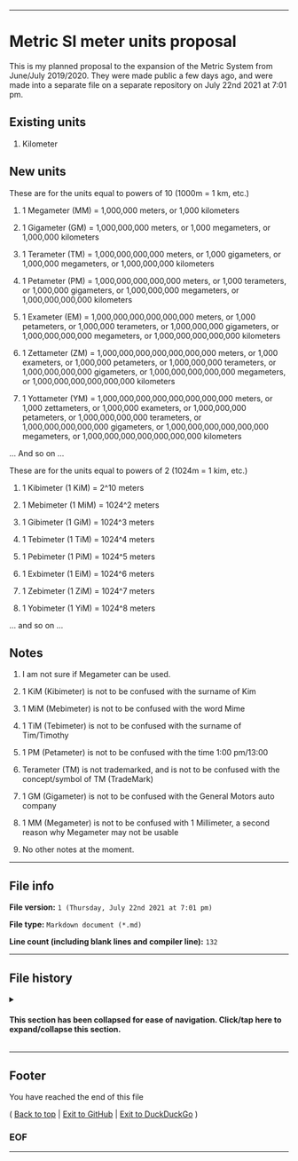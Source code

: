 
***

# Metric SI meter units proposal

This is my planned proposal to the expansion of the Metric System from June/July 2019/2020. They were made public a few days ago, and were made into a separate file on a separate repository on July 22nd 2021 at 7:01 pm.

## Existing units

1. Kilometer

## New units

These are for the units equal to powers of 10 (1000m = 1 km, etc.)

1. 1 Megameter (MM) = 1,000,000 meters, or 1,000 kilometers

2. 1 Gigameter (GM) = 1,000,000,000 meters, or 1,000 megameters, or 1,000,000 kilometers

3. 1 Terameter (TM) = 1,000,000,000,000 meters, or 1,000 gigameters, or 1,000,000 megameters, or 1,000,000,000 kilometers

4. 1 Petameter (PM) = 1,000,000,000,000,000 meters, or 1,000 terameters, or 1,000,000 gigameters, or 1,000,000,000 megameters, or 1,000,000,000,000 kilometers

5. 1 Exameter (EM) = 1,000,000,000,000,000,000 meters, or 1,000 petameters, or 1,000,000 terameters, or 1,000,000,000 gigameters, or 1,000,000,000,000 megameters, or 1,000,000,000,000,000 kilometers

6. 1 Zettameter (ZM) = 1,000,000,000,000,000,000,000 meters, or 1,000 exameters, or 1,000,000 petameters, or 1,000,000,000 terameters, or 1,000,000,000,000 gigameters, or 1,000,000,000,000,000 megameters, or 1,000,000,000,000,000,000 kilometers

7. 1 Yottameter (YM) = 1,000,000,000,000,000,000,000,000 meters, or 1,000 zettameters, or 1,000,000 exameters, or 1,000,000,000 petameters, or 1,000,000,000,000 terameters, or 1,000,000,000,000,000 gigameters, or 1,000,000,000,000,000,000 megameters, or 1,000,000,000,000,000,000,000 kilometers

... And so on ...

These are for the units equal to powers of 2 (1024m = 1 kim, etc.)

1. 1 Kibimeter (1 KiM) = 2^10 meters

2. 1 Mebimeter (1 MiM) = 1024^2 meters

3. 1 Gibimeter (1 GiM) = 1024^3 meters

4. 1 Tebimeter (1 TiM) = 1024^4 meters

5. 1 Pebimeter (1 PiM) = 1024^5 meters

6. 1 Exbimeter (1 EiM) = 1024^6 meters

7. 1 Zebimeter (1 ZiM) = 1024^7 meters

8. 1 Yobimeter (1 YiM) = 1024^8 meters

... and so on ...

## Notes

1. I am not sure if Megameter can be used.

2. 1 KiM (Kibimeter) is not to be confused with the surname of Kim

3. 1 MiM (Mebimeter) is not to be confused with the word Mime

4. 1 TiM (Tebimeter) is not to be confused with the surname of Tim/Timothy

5. 1 PM (Petameter) is not to be confused with the time 1:00 pm/13:00

6. Terameter (TM) is not trademarked, and is not to be confused with the concept/symbol of TM (TradeMark)

7. 1 GM (Gigameter) is not to be confused with the General Motors auto company

8. 1 MM (Megameter) is not to be confused with 1 Millimeter, a second reason why Megameter may not be usable

9. No other notes at the moment.

***

## File info

**File version:** `1 (Thursday, July 22nd 2021 at 7:01 pm)`

**File type:** `Markdown document (*.md)`

**Line count (including blank lines and compiler line):** `132`

***

## File history

<details>
  <summary><H4>This section has been collapsed for ease of navigation. Click/tap here to expand/collapse this section.</summary>

**Version 1 (Thursday, July 22nd 2021 at 7:01 pm)**

> Changes:

> * Started the file

> * Added the title section

> * Added the existing units section

> * Added the new units section, including SI prefix units for powers of 10 and powers of 2

> * Added the notes section

> * Added the file info section

> * Added the file history section

> * Added the footer

> * No other changes in version 1

**Version 2 (Coming soon)

> Changes:

> * Coming soon

> * No other changes in version 2

</details>

***

## Footer

You have reached the end of this file

( [Back to top](#etric-SI-meter-units-proposal) | [Exit to GitHub](https://github.com/) | [Exit to DuckDuckGo](https://duckduckgo.com/) )

### EOF

***

